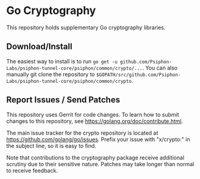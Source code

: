 # Go Cryptography

This repository holds supplementary Go cryptography libraries.

## Download/Install

The easiest way to install is to run `go get -u github.com/Psiphon-Labs/psiphon-tunnel-core/psiphon/common/crypto/...`. You
can also manually git clone the repository to `$GOPATH/src/github.com/Psiphon-Labs/psiphon-tunnel-core/psiphon/common/crypto`.

## Report Issues / Send Patches

This repository uses Gerrit for code changes. To learn how to submit changes to
this repository, see https://golang.org/doc/contribute.html.

The main issue tracker for the crypto repository is located at
https://github.com/golang/go/issues. Prefix your issue with "x/crypto:" in the
subject line, so it is easy to find.

Note that contributions to the cryptography package receive additional scrutiny
due to their sensitive nature. Patches may take longer than normal to receive
feedback.
